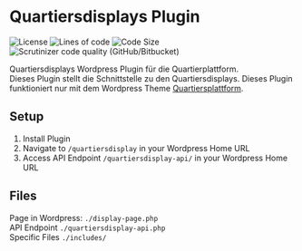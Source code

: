 # Quartiersdisplays Plugin

<p>
  <img src="https://img.shields.io/github/license/studio-arrenberg/quartiersdisplay-plugin?color=%23f7f7f7&style=flat-square" alt="License"/>
  <!-- <img src="https://img.shields.io/github/repo-size/studio-arrenberg/quartiersdisplay-plugin?color=%23f7f7f7&style=flat-square" alt="Repo Size"/> -->
  <img src="https://img.shields.io/tokei/lines/github/studio-arrenberg/quartiersdisplay-plugin?color=%23f7f7f7&style=flat-square" alt="Lines of code"/>
  <img src="https://img.shields.io/github/languages/code-size/studio-arrenberg/quartiersdisplay-plugin?color=%23f7f7f7&style=flat-square" alt="Code Size"/>
  <img alt="Scrutinizer code quality (GitHub/Bitbucket)" src="https://img.shields.io/scrutinizer/quality/g/studio-arrenberg/quartiersdisplay-plugin/main?style=flat-square">
  <!-- <img src="https://img.shields.io/github/commit-activity/m/studio-arrenberg/quartiersdisplay-plugin?color=%23f7f7f7&style=flat-square" alt="Commits"/> -->
</p>


Quartiersdisplays Wordpress Plugin für die Quartierplattform.<br>
Dieses Plugin stellt die Schnittstelle zu den Quartiersdisplays.
Dieses Plugin funktioniert nur mit dem Wordpress Theme [Quartiersplattform](https://github.com/studio-arrenberg/quartiersplattform).

## Setup
1. Install Plugin
2. Navigate to `/quartiersdisplay` in your Wordpress Home URL
3. Access API Endpoint `/quartiersdisplay-api/` in your Wordpress Home URL

## Files

Page in Wordpress: `./display-page.php`<br>
API Endpoint `./quartiersdisplay-api.php`<br>
Specific Files `./includes/`<br>
